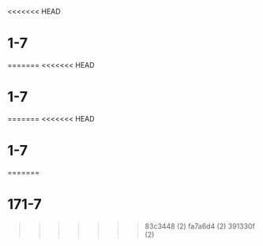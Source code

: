 <<<<<<< HEAD
# 1-7
=======
<<<<<<< HEAD
# 1-7
=======
<<<<<<< HEAD
# 1-7
=======
# 171-7
>>>>>>> 83c3448 (2)
>>>>>>> fa7a6d4 (2)
>>>>>>> 391330f (2)
